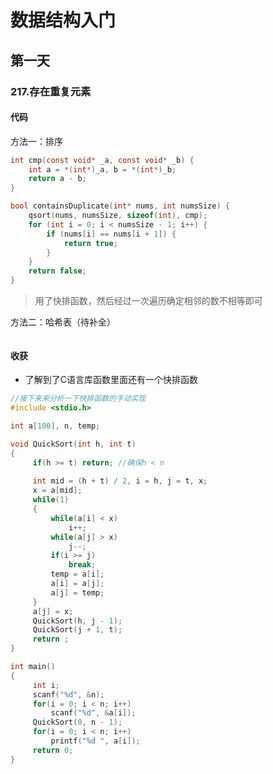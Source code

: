 # 数据结构入门
## 第一天
### 217.存在重复元素
#### 代码
方法一：排序
```C
int cmp(const void* _a, const void* _b) {
    int a = *(int*)_a, b = *(int*)_b;
    return a - b;
}

bool containsDuplicate(int* nums, int numsSize) {
    qsort(nums, numsSize, sizeof(int), cmp);
    for (int i = 0; i < numsSize - 1; i++) {
        if (nums[i] == nums[i + 1]) {
            return true;
        }
    }
    return false;
}
```
>用了快排函数，然后经过一次遍历确定相邻的数不相等即可

方法二：哈希表（待补全）
```C
```
#### 收获
* 了解到了C语言库函数里面还有一个快排函数
```C
//接下来来分析一下快排函数的手动实现
#include <stdio.h>

int a[100], n, temp;

void QuickSort(int h, int t)
{
     if(h >= t) return; //确保h < n
     
     int mid = (h + t) / 2, i = h, j = t, x;
     x = a[mid];
     while(1)
     {
         while(a[i] < x)
             i++;
         while(a[j] > x) 
             j--;
         if(i >= j) 
             break;
         temp = a[i];
         a[i] = a[j];
         a[j] = temp;
     }
     a[j] = x;
     QuickSort(h, j - 1);
     QuickSort(j + 1, t);
     return ;
}

int main()
{
     int i;
     scanf("%d", &n);
     for(i = 0; i < n; i++)
         scanf("%d", &a[i]);
     QuickSort(0, n - 1);
     for(i = 0; i < n; i++) 
         printf("%d ", a[i]);
     return 0;
}
```
<!--stackedit_data:
eyJoaXN0b3J5IjpbMTgwMzcwNDc0OV19
-->